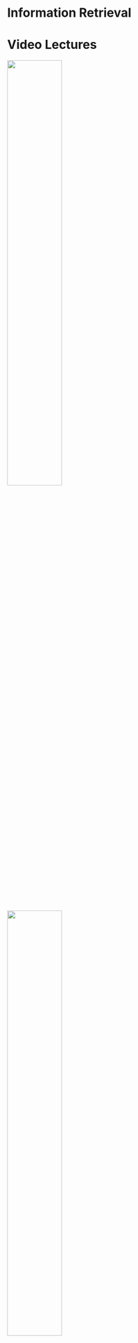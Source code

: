 Information Retrieval
============

Video Lectures
============

[<img src=https://github.com/StarlangSoftware/InformationRetrieval/blob/master/video1.jpg width="50%">](https://youtu.be/DhjZPVrvdnE)
[<img src=video2.jpg width="50%">](https://youtu.be/rfNoyFw-_g8)
[<img src=video3.jpg width="50%">](https://youtu.be/sYHVpTZL6o4)
[<img src=video4.jpg width="50%">](https://youtu.be/bRckCK9VcKQ)
[<img src=video5.jpg width="50%">](https://youtu.be/ZX4zTT69ll0)
[<img src=video6.jpg width="50%">](https://youtu.be/AVoLka-LDXY)
[<img src=video7.jpg width="50%">](https://youtu.be/5GOyBTeSJwo)
[<img src=video8.jpg width="50%">](https://youtu.be/-iu6N8KZslw)
[<img src=video9.jpg width="50%">](https://youtu.be/LwQYHFyDd8U)
[<img src=video10.jpg width="50%">](https://youtu.be/Y_jS03r6GMI)
[<img src=video11.jpg width="50%">](https://youtu.be/msRT2yx0yms)
[<img src=video12.jpg width="50%">](https://youtu.be/B5RProYhMvk)
[<img src=video13.jpg width="50%">](https://youtu.be/dxc3ONoW63E)
